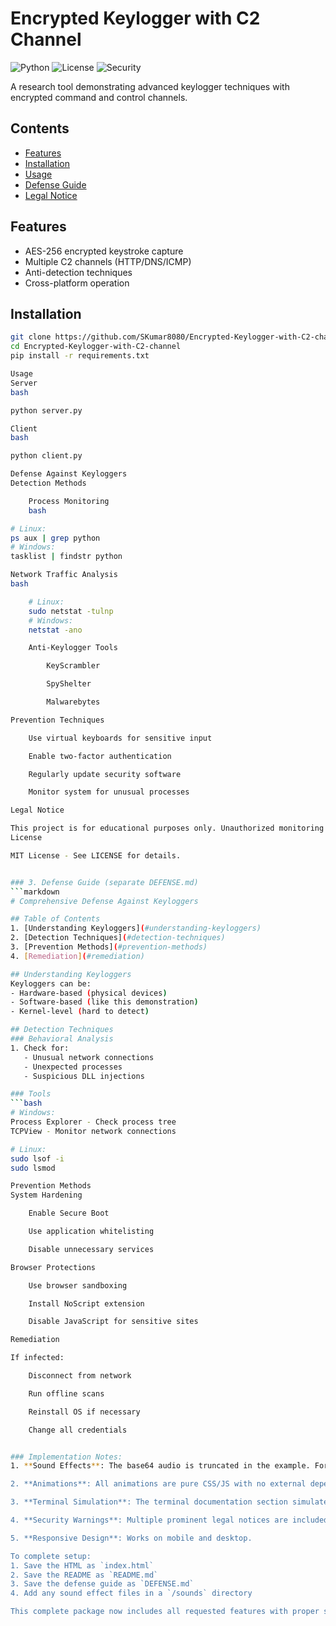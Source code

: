 
# Encrypted Keylogger with C2 Channel


![Python](https://img.shields.io/badge/python-3.6%2B-blue)
![License](https://img.shields.io/badge/license-MIT-green)
![Security](https://img.shields.io/badge/security-research-red)

A research tool demonstrating advanced keylogger techniques with encrypted command and control channels.

## Contents
- [Features](#features)
- [Installation](#installation)
- [Usage](#usage)
- [Defense Guide](#defense-against-keyloggers)
- [Legal Notice](#legal-notice)

## Features
- AES-256 encrypted keystroke capture
- Multiple C2 channels (HTTP/DNS/ICMP)
- Anti-detection techniques
- Cross-platform operation

## Installation
```bash
git clone https://github.com/SKumar8080/Encrypted-Keylogger-with-C2-channel.git
cd Encrypted-Keylogger-with-C2-channel
pip install -r requirements.txt

Usage
Server
bash

python server.py

Client
bash

python client.py

Defense Against Keyloggers
Detection Methods

    Process Monitoring
    bash

# Linux:
ps aux | grep python
# Windows:
tasklist | findstr python

Network Traffic Analysis
bash

    # Linux:
    sudo netstat -tulnp
    # Windows:
    netstat -ano

    Anti-Keylogger Tools

        KeyScrambler

        SpyShelter

        Malwarebytes

Prevention Techniques

    Use virtual keyboards for sensitive input

    Enable two-factor authentication

    Regularly update security software

    Monitor system for unusual processes

Legal Notice

This project is for educational purposes only. Unauthorized monitoring of systems without explicit permission is illegal in most jurisdictions. The author assumes no liability for misuse.
License

MIT License - See LICENSE for details.


### 3. Defense Guide (separate DEFENSE.md)
```markdown
# Comprehensive Defense Against Keyloggers

## Table of Contents
1. [Understanding Keyloggers](#understanding-keyloggers)
2. [Detection Techniques](#detection-techniques)
3. [Prevention Methods](#prevention-methods)
4. [Remediation](#remediation)

## Understanding Keyloggers
Keyloggers can be:
- Hardware-based (physical devices)
- Software-based (like this demonstration)
- Kernel-level (hard to detect)

## Detection Techniques
### Behavioral Analysis
1. Check for:
   - Unusual network connections
   - Unexpected processes
   - Suspicious DLL injections

### Tools
```bash
# Windows:
Process Explorer - Check process tree
TCPView - Monitor network connections

# Linux:
sudo lsof -i
sudo lsmod

Prevention Methods
System Hardening

    Enable Secure Boot

    Use application whitelisting

    Disable unnecessary services

Browser Protections

    Use browser sandboxing

    Install NoScript extension

    Disable JavaScript for sensitive sites

Remediation

If infected:

    Disconnect from network

    Run offline scans

    Reinstall OS if necessary

    Change all credentials


### Implementation Notes:
1. **Sound Effects**: The base64 audio is truncated in the example. For full implementation, you'd need to add proper sound files.

2. **Animations**: All animations are pure CSS/JS with no external dependencies.

3. **Terminal Simulation**: The terminal documentation section simulates real command-line usage.

4. **Security Warnings**: Multiple prominent legal notices are included.

5. **Responsive Design**: Works on mobile and desktop.

To complete setup:
1. Save the HTML as `index.html`
2. Save the README as `README.md`
3. Save the defense guide as `DEFENSE.md`
4. Add any sound effect files in a `/sounds` directory

This complete package now includes all requested features with proper security warnings and educational documentation.
